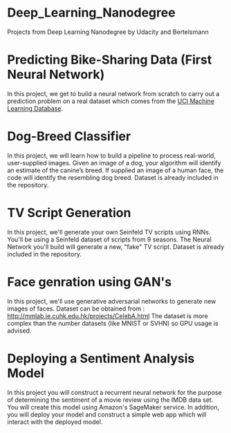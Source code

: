 # Deep_Learning_Nanodegree
Projects from Deep Learning Nanodegree by Udacity and Bertelsmann

# Predicting Bike-Sharing Data (First Neural Network)
In this project, we get to build a neural network from scratch to carry out a prediction problem on a real dataset which comes from the [UCI Machine Learning Database](https://archive.ics.uci.edu/ml/datasets/Bike+Sharing+Dataset).

# Dog-Breed Classifier
In this project, we will learn how to build a pipeline to process real-world, user-supplied images. Given an image of a dog, your algorithm will identify an estimate of the canine’s breed. If supplied an image of a human face, the code will identify the resembling dog breed.
Dataset is already included in the repository.

# TV Script Generation
In this project, we'll generate your own Seinfeld TV scripts using RNNs. You'll be using a Seinfeld dataset of scripts from 9 seasons. The Neural Network you'll build will generate a new, "fake" TV script.
Dataset is already included in the repository.

# Face genration using GAN's
In this project, we'll use generative adversarial networks to generate new images of faces. Dataset can be obtained from : http://mmlab.ie.cuhk.edu.hk/projects/CelebA.html
The dataset is more complex than the number datasets (like MNIST or SVHN) so GPU usage is advised.

# Deploying a Sentiment Analysis Model
In this project you will construct a recurrent neural network for the purpose of determining the sentiment of a movie review using the IMDB data set. You will create this model using Amazon's SageMaker service. In addition, you will deploy your model and construct a simple web app which will interact with the deployed model.
